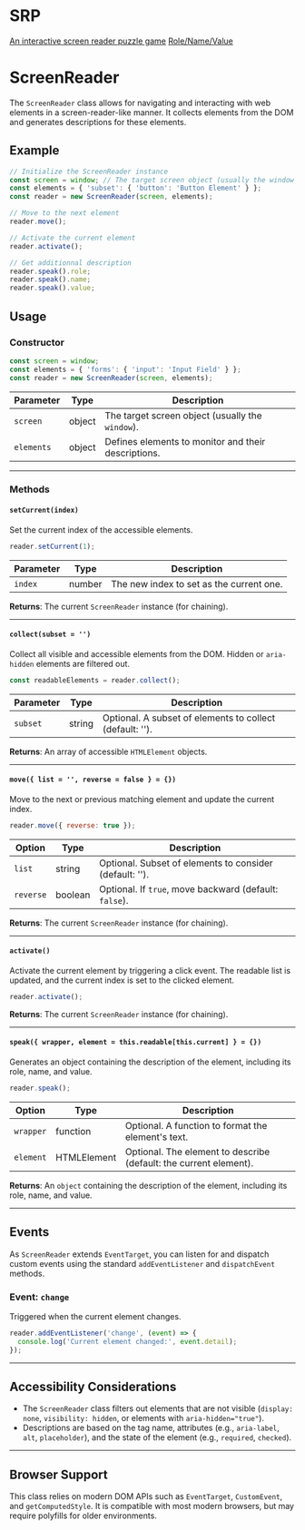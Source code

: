 # SRP
[An interactive screen reader puzzle game](https://christopherabate.github.io/srp/)
[Role/Name/Value](https://christopherabate.github.io/srp/rnv.html)


# ScreenReader

The `ScreenReader` class allows for navigating and interacting with web elements in a screen-reader-like manner.
It collects elements from the DOM and generates descriptions for these elements.

## Example

```js
// Initialize the ScreenReader instance
const screen = window; // The target screen object (usually the window object or an iframe)
const elements = { 'subset': { 'button': 'Button Element' } };
const reader = new ScreenReader(screen, elements);

// Move to the next element
reader.move();

// Activate the current element
reader.activate();

// Get additionnal description
reader.speak().role;
reader.speak().name;
reader.speak().value;
```

## Usage

### Constructor

```js
const screen = window;
const elements = { 'forms': { 'input': 'Input Field' } };
const reader = new ScreenReader(screen, elements);
```

| Parameter | Type   | Description                                       |
| --------- | ------ | ------------------------------------------------- |
| `screen`  | object | The target screen object (usually the `window`).   |
| `elements`| object | Defines elements to monitor and their descriptions.|

---

### Methods

#### `setCurrent(index)`

Set the current index of the accessible elements.

```js
reader.setCurrent(1);
```

| Parameter | Type   | Description                             |
| --------- | ------ | --------------------------------------- |
| `index`   | number | The new index to set as the current one. |

**Returns**: The current `ScreenReader` instance (for chaining).

---

#### `collect(subset = '')`

Collect all visible and accessible elements from the DOM. Hidden or `aria-hidden` elements are filtered out.

```js
const readableElements = reader.collect();
```

| Parameter | Type   | Description                                             |
| --------- | ------ | ------------------------------------------------------- |
| `subset`  | string | Optional. A subset of elements to collect (default: ''). |

**Returns**: An array of accessible `HTMLElement` objects.

---

#### `move({ list = '', reverse = false } = {})`

Move to the next or previous matching element and update the current index.

```js
reader.move({ reverse: true });
```

| Option      | Type    | Description                                                |
| ----------- | ------- | ---------------------------------------------------------- |
| `list`      | string  | Optional. Subset of elements to consider (default: '').     |
| `reverse`   | boolean | Optional. If `true`, move backward (default: `false`).      |

**Returns**: The current `ScreenReader` instance (for chaining).

---

#### `activate()`

Activate the current element by triggering a click event. The readable list is updated, and the current index is set to the clicked element.

```js
reader.activate();
```

**Returns**: The current `ScreenReader` instance (for chaining).

---

#### `speak({ wrapper, element = this.readable[this.current] } = {})`

Generates an object containing the description of the element, including its role, name, and value.

```js
reader.speak();
```

| Option        | Type       | Description                                                                   |
| ------------- | ---------- | ----------------------------------------------------------------------------- |
| `wrapper`     | function   | Optional. A function to format the element's text.                             |
| `element`     | HTMLElement| Optional. The element to describe (default: the current element).              |

**Returns**: An `object` containing the description of the element, including its role, name, and value.

---

## Events

As `ScreenReader` extends `EventTarget`, you can listen for and dispatch custom events using the standard `addEventListener` and `dispatchEvent` methods.

### Event: `change`

Triggered when the current element changes.

```js
reader.addEventListener('change', (event) => {
  console.log('Current element changed:', event.detail);
});
```

---

## Accessibility Considerations

- The `ScreenReader` class filters out elements that are not visible (`display: none`, `visibility: hidden`, or elements with `aria-hidden="true"`).
- Descriptions are based on the tag name, attributes (e.g., `aria-label`, `alt`, `placeholder`), and the state of the element (e.g., `required`, `checked`).

---

## Browser Support

This class relies on modern DOM APIs such as `EventTarget`, `CustomEvent`, and `getComputedStyle`. It is compatible with most modern browsers, but may require polyfills for older environments.
